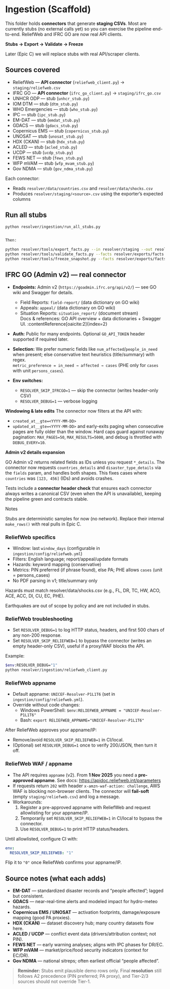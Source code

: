 # Ingestion (Scaffold)

This folder holds **connectors** that generate **staging CSVs**. Most are currently stubs
(no external calls yet) so you can exercise the pipeline end-to-end. ReliefWeb and IFRC
GO are now real API clients.

**Stubs → Export → Validate → Freeze**

Later (Epic C) we will replace stubs with real API/scraper clients.

## Sources covered

- ReliefWeb — **API connector** (`reliefweb_client.py`) → `staging/reliefweb.csv`
- IFRC GO — **API connector** (`ifrc_go_client.py`) → `staging/ifrc_go.csv`
- UNHCR ODP — stub (`unhcr_stub.py`)
- IOM DTM — stub (`dtm_stub.py`)
- WHO Emergencies — stub (`who_stub.py`)
- IPC — stub (`ipc_stub.py`)
- EM-DAT — stub (`emdat_stub.py`)
- GDACS — stub (`gdacs_stub.py`)
- Copernicus EMS — stub (`copernicus_stub.py`)
- UNOSAT — stub (`unosat_stub.py`)
- HDX (CKAN) — stub (`hdx_stub.py`)
- ACLED — stub (`acled_stub.py`)
- UCDP — stub (`ucdp_stub.py`)
- FEWS NET — stub (`fews_stub.py`)
- WFP mVAM — stub (`wfp_mvam_stub.py`)
- Gov NDMA — stub (`gov_ndma_stub.py`)

Each connector:
- Reads `resolver/data/countries.csv` and `resolver/data/shocks.csv`
- Produces `resolver/staging/<source>.csv` using the exporter’s expected columns

## Run all stubs

```bash
python resolver/ingestion/run_all_stubs.py


Then:

python resolver/tools/export_facts.py --in resolver/staging --out resolver/exports
python resolver/tools/validate_facts.py --facts resolver/exports/facts.csv
python resolver/tools/freeze_snapshot.py --facts resolver/exports/facts.csv --month YYYY-MM
```

## IFRC GO (Admin v2) — real connector

- **Endpoints:** Admin v2 (`https://goadmin.ifrc.org/api/v2/`) — see GO wiki and Swagger for details.  
  - Field Reports: `field-report/`  (data dictionary on GO wiki)  
  - Appeals: `appeal/`              (data dictionary on GO wiki)  
  - Situation Reports: `situation_report/` (document stream)  
  Docs & references: GO API overview + data dictionaries + Swagger UI. :contentReference[oaicite:2]{index=2}

- **Auth:** Public for many endpoints. Optional `GO_API_TOKEN` header supported if required later.

- **Selection:** We prefer numeric fields like `num_affected`/`people_in_need` when present; else conservative text heuristics (title/summary) with regex.  
  `metric_preference = in_need → affected → cases` (PHE only for `cases` with unit `persons_cases`).

- **Env switches:**
  - `RESOLVER_SKIP_IFRCGO=1` — skip the connector (writes header-only CSV)
  - `RESOLVER_DEBUG=1` — verbose logging

**Windowing & late edits**
The connector now filters at the API with:
- `created_at__gte=<YYYY-MM-DD>`
- `updated_at__gte=<YYYY-MM-DD>`
and early-exits paging when consecutive pages are fully older than the window. Hard caps guard against runaway pagination:
`MAX_PAGES=50`, `MAX_RESULTS=5000`, and debug is throttled with `DEBUG_EVERY=10`.

**Admin v2 details expansion**

GO Admin v2 returns related fields as IDs unless you request `*_details`.
The connector now requests `countries_details` and `disaster_type_details` via the `fields` param,
and handles both shapes. This fixes cases where `countries` was `[123, 456]` (IDs) and avoids crashes.

Tests include a **connector header check** that ensures each connector always writes a canonical CSV
(even when the API is unavailable), keeping the pipeline green and contracts stable.

Notes

Stubs are deterministic samples for now (no network). Replace their internal `make_rows()`
with real pulls in Epic C.

### ReliefWeb specifics

- Window: last `window_days` (configurable in `ingestion/config/reliefweb.yml`)
- Filters: English language; report/appeal/update formats
- Hazards: keyword mapping (conservative)
- Metrics: PIN preferred (if phrase found), else PA; PHE allows `cases` (unit = persons_cases)
- No PDF parsing in v1; title/summary only

Hazards must match resolver/data/shocks.csv (e.g., FL, DR, TC, HW, ACO, ACE, ACC, DI, CU, EC, PHE).

Earthquakes are out of scope by policy and are not included in stubs.

### ReliefWeb troubleshooting

- Set `RESOLVER_DEBUG=1` to log HTTP status, headers, and first 500 chars of any non-200 response.
- Set `RESOLVER_SKIP_RELIEFWEB=1` to bypass the connector (writes an empty header-only CSV), useful if a proxy/WAF blocks the API.

Example:

```bash
$env:RESOLVER_DEBUG="1"
python resolver/ingestion/reliefweb_client.py
```
### ReliefWeb appname

- Default appname: `UNICEF-Resolver-P1L1T6` (set in `ingestion/config/reliefweb.yml`).
- Override without code changes:
  - Windows PowerShell: `$env:RELIEFWEB_APPNAME = "UNICEF-Resolver-P1L1T6"`
  - Bash: `export RELIEFWEB_APPNAME="UNICEF-Resolver-P1L1T6"`

After ReliefWeb approves your appname/IP:
- Remove/avoid `RESOLVER_SKIP_RELIEFWEB=1` in CI/local.
- (Optional) set `RESOLVER_DEBUG=1` once to verify 200/JSON, then turn it off.
### ReliefWeb WAF / appname

- The API requires `appname` (v2). From **1 Nov 2025** you need a **pre-approved appname**. See docs: <https://apidoc.reliefweb.int/parameters>
- If requests return `202` with header `x-amzn-waf-action: challenge`, AWS WAF is blocking non-browser clients. The connector will **fail-soft** (empty `staging/reliefweb.csv`) and log a message.
- Workarounds:
  1. Register a pre-approved appname with ReliefWeb and request allowlisting for your appname/IP.
  2. Temporarily set `RESOLVER_SKIP_RELIEFWEB=1` in CI/local to bypass the connector.
  3. Use `RESOLVER_DEBUG=1` to print HTTP status/headers.

Until allowlisted, configure CI with:

```yaml
env:
  RESOLVER_SKIP_RELIEFWEB: "1"
```

Flip it to `"0"` once ReliefWeb confirms your appname/IP.

## Source notes (what each adds)

- **EM-DAT** — standardized disaster records and “people affected”; lagged but consistent.
- **GDACS** — near-real-time alerts and modeled impact for hydro-meteo hazards.
- **Copernicus EMS / UNOSAT** — activation footprints, damage/exposure mapping (good PA proxies).
- **HDX (CKAN)** — dataset discovery hub; many country datasets flow here.
- **ACLED / UCDP** — conflict event data (drivers/attribution context; not PIN).
- **FEWS NET** — early warning analyses; aligns with IPC phases for DR/EC.
- **WFP mVAM** — market/price/food security indicators (context for EC/DR).
- **Gov NDMA** — national sitreps; often earliest official “people affected”.

> **Reminder:** Stubs emit plausible demo rows only. Final **resolution** still follows A2 precedence (PIN preferred; PA proxy), and Tier-2/3 sources should not override Tier-1.
